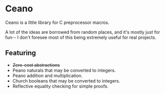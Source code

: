 # Ceano

Ceano is a little library for C preprocessor macros.

A lot of the ideas are borrowed from random places, and it's mostly
just for fun-- I don't foresee most of this being extremely useful for
real projects.

## Featuring
- ~~Zero-cost abstractions~~
- Peano naturals that may be converted to integers.
- Peano addition and multiplication.
- Church booleans that may be converted to integers.
- Reflective equality checking for simple proofs.
